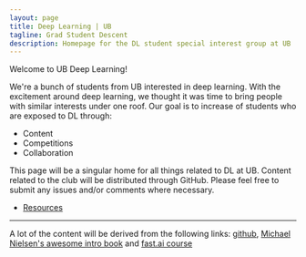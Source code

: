 ```yaml
---
layout: page
title: Deep Learning | UB
tagline: Grad Student Descent
description: Homepage for the DL student special interest group at UB
---
```


Welcome to UB Deep Learning! 

We're a bunch of students from UB interested in deep learning. With the excitement around deep learning, we thought it was time to bring people with similar interests under one roof. Our goal is to increase of students who are exposed to DL through:
- Content
- Competitions
- Collaboration

This page will be a singular home for all things related to DL at UB. Content related to the club will be distributed through GitHub. Please feel free to submit any issues and/or comments where necessary. 

- [Resources](pages/resources.html)

---
A lot of the content will be derived from the following links:
[github](https://github.com/jsaurabh/dl-ub),
[Michael Nielsen's awesome intro book](http://neuralnetworksanddeeplearning.com/)
and [fast.ai course](https://course.fast.ai)
